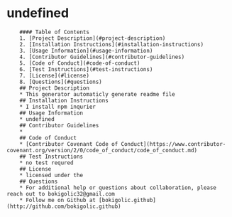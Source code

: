 # undefined


        #### Table of Contents
        1. [Project Description](#project-description)
        2. [Installation Instructions](#installation-instructions)
        3. [Usage Information](#usage-information)
        4. [Contributor Guidelines](#contributor-guidelines)
        5. [Code of Conduct](#code-of-conduct)
        6. [Test Instructions](#test-instructions)
        7. [License](#license)
        8. [Questions](#questions)
        ## Project Description
        * This generator automaticly generate readme file
        ## Installation Instructions
        * I install npm inqurier
        ## Usage Information
        * undefined
        ## Contributor Guidelines
        * 
        ## Code of Conduct
        * [Contributor Covenant Code of Conduct](https://www.contributor-covenant.org/version/2/0/code_of_conduct/code_of_conduct.md)
        ## Test Instructions
        * no test requred
        ## License
        * licensed under the 
        ## Questions
        * For additional help or questions about collaboration, please reach out to bokigolic32@gmail.com
        * Follow me on Github at [bokigolic.github](http://github.com/bokigolic.github)